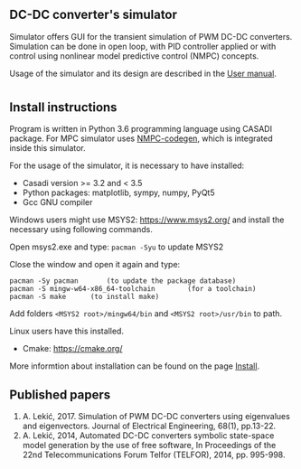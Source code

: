 ## DC-DC converter's simulator
Simulator offers GUI for the transient simulation of PWM DC-DC converters. Simulation can be done in open loop,
with PID controller applied or with control using nonlinear model predictive control (NMPC) concepts. 

Usage of the simulator and its design are described in the [User manual](https://github.com/kul-forbes/dc_dc_simulator/blob/master/Tutorial.pdf).
#
## Install instructions
Program is written in Python 3.6 programming language using CASADI package. For MPC simulator uses [NMPC-codegen](https://kul-forbes.github.io/nmpc-codegen/), which is integrated inside this simulator. 

For the usage of the simulator, it is necessary to 
have installed:
- Casadi version >= 3.2 and < 3.5
- Python packages: matplotlib, sympy, numpy, PyQt5
- Gcc GNU compiler 

Windows users might use MSYS2: https://www.msys2.org/ and install the necessary using following commands.

Open msys2.exe and type: `pacman -Syu` to update MSYS2

Close the window and open it again and type: 
```
pacman -Sy pacman		(to update the package database)
pacman -S mingw-w64-x86_64-toolchain		(for a toolchain)
pacman -S make		(to install make)
```
						 
Add folders `<MSYS2 root>/mingw64/bin` and `<MSYS2 root>/usr/bin` to path.

Linux users have this installed.		 			

- Cmake: https://cmake.org/

More informtion about installation can be found on the page [Install](https://kul-forbes.github.io/nmpc-codegen/install/Python_install.html).

## Published papers 
1) A. Lekić, 2017. Simulation of PWM DC-DC converters using eigenvalues and eigenvectors. Journal of Electrical Engineering, 68(1), pp.13-22.
2) A. Lekić, 2014, Automated DC-DC converters symbolic state-space model generation by the use of free software, In Proceedings of the 22nd Telecommunications Forum Telfor (TELFOR), 2014, pp. 995-998.




